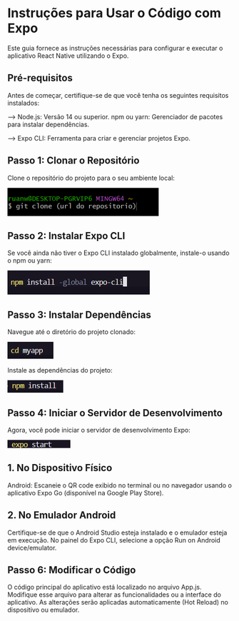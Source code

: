 # Instruções para Usar o Código com Expo
Este guia fornece as instruções necessárias para configurar e executar o aplicativo React Native utilizando o Expo.

## Pré-requisitos
Antes de começar, certifique-se de que você tenha os seguintes requisitos instalados:

--> Node.js: Versão 14 ou superior.
npm ou yarn: Gerenciador de pacotes para instalar dependências.

--> Expo CLI: Ferramenta para criar e gerenciar projetos Expo.

## Passo 1: Clonar o Repositório
Clone o repositório do projeto para o seu ambiente local:

<img src="./imagem/gitClone.PNG">

## Passo 2: Instalar Expo CLI
Se você ainda não tiver o Expo CLI instalado globalmente, instale-o usando o npm ou yarn:

<img src="./imagem/expo_cli.PNG">

## Passo 3: Instalar Dependências
Navegue até o diretório do projeto clonado:

<img src="./imagem/cd_myapp.PNG">

Instale as dependências do projeto:

<img src="./imagem/npm_install.PNG">

## Passo 4: Iniciar o Servidor de Desenvolvimento
Agora, você pode iniciar o servidor de desenvolvimento Expo:

<img src="./imagem/expo_start.PNG">

## 1. No Dispositivo Físico
Android: Escaneie o QR code exibido no terminal ou no navegador usando o aplicativo Expo Go (disponível na Google Play Store).

## 2. No Emulador Android
Certifique-se de que o Android Studio esteja instalado e o emulador esteja em execução. No painel do Expo CLI, selecione a opção Run on Android device/emulator.

## Passo 6: Modificar o Código
O código principal do aplicativo está localizado no arquivo App.js. Modifique esse arquivo para alterar as funcionalidades ou a interface do aplicativo. As alterações serão aplicadas automaticamente (Hot Reload) no dispositivo ou emulador.
